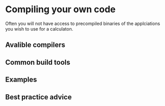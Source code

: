 # Compiling your own code

Often you will not have access to precompiled binaries of the applciations you wish to use for a calculaton.

## Avalible compilers


## Common build tools 


## Examples


## Best practice advice